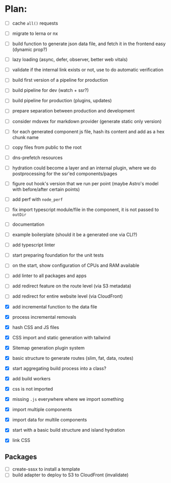 # Plan:

- [ ] cache `all()` requests
- [ ] migrate to lerna or nx
- [ ] build function to generate json data file, and fetch it in the frontend easy (dynamic prop?)
- [ ] lazy loading (async, defer, observer, better web vitals)
- [ ] validate if the internal link exists or not, use <Link> to do automatic verification

- [ ] build first version of a pipeline for production
- [ ] build pipeline for dev (watch + ssr?)
- [ ] build pipeline for production (plugins, updates)
- [ ] prepare separation between production and development
- [ ] consider mdsvex for markdown provider (generate static only version)
- [ ] for each generated component js file, hash its content and add as a hex chunk name
- [ ] copy files from public to the root
- [ ] dns-prefetch resources
- [ ] hydration could become a layer and an internal plugin, where we do postprocessing for the ssr'ed components/pages
- [ ] figure out hook's version that we run per point (maybe Astro's model with before/after certain points)
- [ ] add perf with `node_perf`
- [ ] fix import typescript module/file in the component, it is not passed to `outDir`
- [ ] documentation
- [ ] example boilerplate (should it be a generated one via CLI?)
- [ ] add typescript linter
- [ ] start preparing foundation for the unit tests
- [ ] on the start, show configuration of CPUs and RAM available

- [ ] add linter to all packages and apps
- [ ] add redirect feature on the route level (via S3 metadata)
- [ ] add redirect for entire website level (via CloudFront)

- [x] add incremental function to the data file
- [x] process incremental removals
- [x] hash CSS and JS files
- [x] CSS import and static generation with tailwind
- [x] Sitemap generation plugin system
- [x] basic structure to generate routes (slim, fat, data, routes)
- [x] start aggregating build process into a class?
- [x] add build workers
- [x] css is not imported
- [x] missing `.js` everywhere where we import something
- [x] import multiple components
- [x] import data for multile components
- [x] start with a basic build structure and island hydration
- [x] link CSS

## Packages
- [ ] create-sssx to install a template
- [ ] build adapter to deploy to S3 to CloudFront (invalidate)